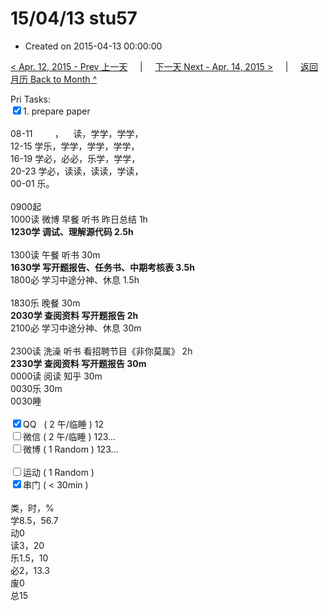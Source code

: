 # 15/04/13 stu57

- Created on 2015-04-13 00:00:00

[< Apr. 12, 2015 - Prev 上一天](/_archived/lifelogs/2015/04/d12.md) &nbsp; &nbsp; | &nbsp; &nbsp; [下一天 Next - Apr. 14, 2015 >](/_archived/lifelogs/2015/04/d14.md) &nbsp; &nbsp; |  &nbsp; &nbsp; [返回月历 Back to Month ^](/_archived/lifelogs/2015/04/index.md)
<br/><div>Pri Tasks:<br clear="none"/><input type="checkbox" checked="true" />1. prepare paper</div><div><div><br clear="none"/></div>08-11         ，    读，学学，学学，<br clear="none"/>12-15 学乐，学学，学学，学学，<br clear="none"/>16-19 学必，必必，乐学，学学，<br clear="none"/>20-23 学必，读读，读读，学读，</div><div>00-01 乐。<div><br clear="none"/></div>0900起<br clear="none"/>1000读 微博 早餐 听书 昨日总结 1h</div><div><strong>1230学 调试、理解源代码 2.5h</strong><div><br clear="none"/></div>1300读 午餐 听书 30m</div><div><b>163</b><b>0学 写开题报告、任务书、中期考核表 3.5h</b></div><div><div>1800必 学习中途分神、休息 1.5h</div><div><br/></div>1830乐 晚餐 30m</div><div><b>203</b><b>0学 </b><b>查阅资料 </b><b>写开题报告 2h</b></div><div>2100必 学习中途分神、休息 30m</div><div><b><br/></b><div>2300读 洗澡 听书 看招聘节目《非你莫属》 2h</div><div><b>2330学 查阅资料 写开题报告 30m</b></div>0000读 阅读 知乎 30m<br/></div><div>0030乐 30m</div><div>0030睡</div><div><br clear="none"/></div><div><input type="checkbox" checked="true" />QQ   ( 2 午/临睡 ) 12<br clear="none"/><input type="checkbox" />微信 ( 2 午/临睡 ) 123…</div><div><input type="checkbox" />微博 ( 1 Random ) 123…</div><div><br clear="none"/></div><div><input type="checkbox" />运动 ( 1 Random ) </div><div><input type="checkbox" checked="true" />串门 ( < 30min ) </div><div><div><br clear="none"/></div>类，时，%<br clear="none"/>学8.5，56.7<br clear="none"/>动0<br clear="none"/>读3，20<br clear="none"/>乐1.5，10<br clear="none"/>必2，13.3<br clear="none"/>废0<br clear="none"/>总15</div>

